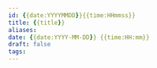 ```yaml
---
id: {{date:YYYYMMDD}}{{time:HHmmss}}
title: {{title}}
aliases: 
date: {{date:YYYY-MM-DD}} {{time:HH:mm}}
draft: false
tags: 
---
```

